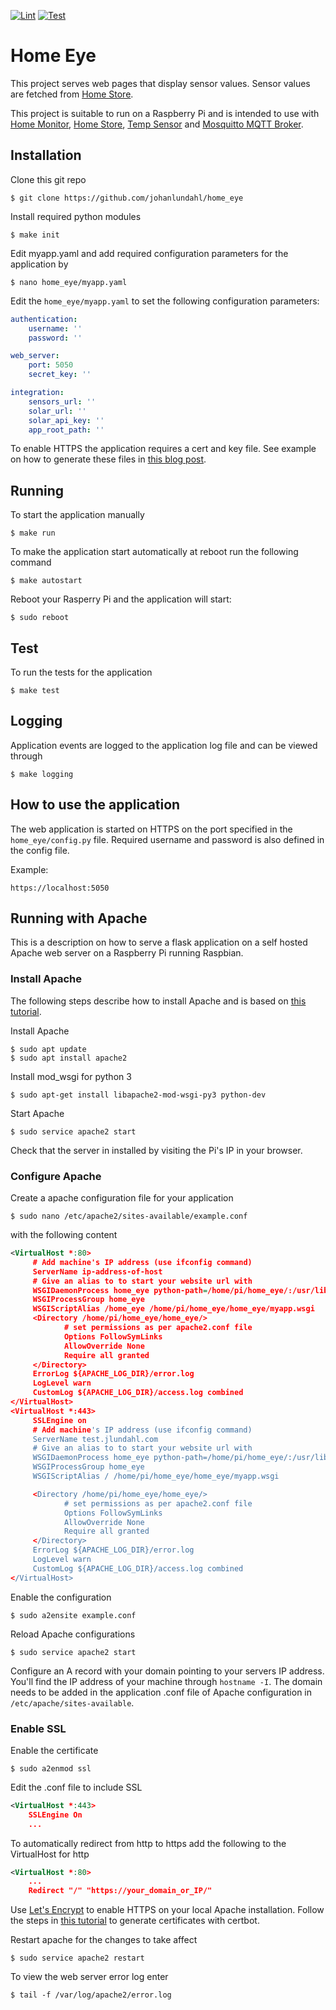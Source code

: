 [![Lint](https://github.com/johanlundahl/home_eye/actions/workflows/python-app.yml/badge.svg)](https://github.com/johanlundahl/home_eye/actions/workflows/python-app.yml)
[![Test](https://github.com/johanlundahl/home_eye/actions/workflows/python-package.yml/badge.svg)](https://github.com/johanlundahl/home_eye/actions/workflows/python-package.yml)

# Home Eye
This project serves web pages that display sensor values. Sensor values are fetched from [Home Store](http://github.com/johanlundahl/home_store).

This project is suitable to run on a Raspberry Pi and is intended to use with [Home Monitor](http://github.com/johanlundahl/home_monitor), [Home Store](http://github.com/johanlundahl/home_store), [Temp Sensor](http://github.com/johanlundahl/temp_sensor) and [Mosquitto MQTT Broker](https://randomnerdtutorials.com/how-to-install-mosquitto-broker-on-raspberry-pi/).

## Installation

Clone this git repo

```
$ git clone https://github.com/johanlundahl/home_eye
```

Install required python modules

```
$ make init
```

Edit myapp.yaml and add required configuration parameters for the application by
```
$ nano home_eye/myapp.yaml
```

Edit the `home_eye/myapp.yaml` to set the following configuration parameters:
```yaml
authentication:
    username: ''
    password: ''

web_server:
    port: 5050
    secret_key: ''

integration:
    sensors_url: ''
    solar_url: ''
    solar_api_key: ''
    app_root_path: ''
```

To enable HTTPS the application requires a cert and key file. See example on how to generate these files in [this blog post](https://blog.miguelgrinberg.com/post/running-your-flask-application-over-https).


## Running

To start the application manually 
```
$ make run
```

To make the application start automatically at reboot run the following command
```
$ make autostart
```

Reboot your Rasperry Pi and the application will start:
```
$ sudo reboot
```

## Test
To run the tests for the application
```
$ make test
```

## Logging
Application events are logged to the application log file and can be viewed through
```
$ make logging
```


## How to use the application
The web application is started on HTTPS on the port specified in the `home_eye/config.py` file. Required username and password is also defined in the config file.

Example:
```
https://localhost:5050
```

## Running with Apache
This is a description on how to serve a flask application on a self hosted Apache web server on a Raspberry Pi running Raspbian.

### Install Apache
The following steps describe how to install Apache and is based on [this tutorial](https://www.codementor.io/@abhishake/minimal-apache-configuration-for-deploying-a-flask-app-ubuntu-18-04-phu50a7ft).

Install Apache
```
$ sudo apt update
$ sudo apt install apache2
```

Install mod_wsgi for python 3
```
$ sudo apt-get install libapache2-mod-wsgi-py3 python-dev
```

Start Apache
```
$ sudo service apache2 start
```

Check that the server in installed by visiting the Pi's IP in your browser.

### Configure Apache

Create a apache configuration file for your application 
```
$ sudo nano /etc/apache2/sites-available/example.conf
```
with the following content

```xml
<VirtualHost *:80>
     # Add machine's IP address (use ifconfig command)
     ServerName ip-address-of-host
     # Give an alias to to start your website url with
     WSGIDaemonProcess home_eye python-path=/home/pi/home_eye/:/usr/lib/python3/dist-packages/
     WSGIProcessGroup home_eye
     WSGIScriptAlias /home_eye /home/pi/home_eye/home_eye/myapp.wsgi
     <Directory /home/pi/home_eye/home_eye/>
            # set permissions as per apache2.conf file
            Options FollowSymLinks
            AllowOverride None
            Require all granted
     </Directory>
     ErrorLog ${APACHE_LOG_DIR}/error.log
     LogLevel warn
     CustomLog ${APACHE_LOG_DIR}/access.log combined
</VirtualHost>
<VirtualHost *:443>
     SSLEngine on
     # Add machine's IP address (use ifconfig command)
     ServerName test.jlundahl.com
     # Give an alias to to start your website url with
     WSGIDaemonProcess home_eye python-path=/home/pi/home_eye/:/usr/lib/python3/dist-packages/
     WSGIProcessGroup home_eye
     WSGIScriptAlias / /home/pi/home_eye/home_eye/myapp.wsgi

     <Directory /home/pi/home_eye/home_eye/>
            # set permissions as per apache2.conf file
            Options FollowSymLinks
            AllowOverride None
            Require all granted
     </Directory>
     ErrorLog ${APACHE_LOG_DIR}/error.log
     LogLevel warn
     CustomLog ${APACHE_LOG_DIR}/access.log combined
</VirtualHost>
```

Enable the configuration
```
$ sudo a2ensite example.conf
```

Reload Apache configurations
```
$ sudo service apache2 start
```

Configure an A record with your domain pointing to your servers IP address. You'll find the IP address of your machine through `hostname -I`. The domain needs to be added in the application .conf file of Apache configuration in `/etc/apache/sites-available`.

### Enable SSL

Enable the certificate
```
$ sudo a2enmod ssl
```

Edit the .conf file to include SSL

```xml
<VirtualHost *:443>
    SSLEngine On
    ...
```

To automatically redirect from http to https add the following to the VirtualHost for http
```xml
<VirtualHost *:80>
    ...
    Redirect "/" "https://your_domain_or_IP/"
```
    
Use [Let's Encrypt](https://letsencrypt.org/getting-started/) to enable HTTPS on your local Apache installation. Follow the steps in [this tutorial](https://certbot.eff.org/lets-encrypt/pip-apache) to generate certificates with certbot.

Restart apache for the changes to take affect
```
$ sudo service apache2 restart
```

To view the web server error log enter
```
$ tail -f /var/log/apache2/error.log
```
